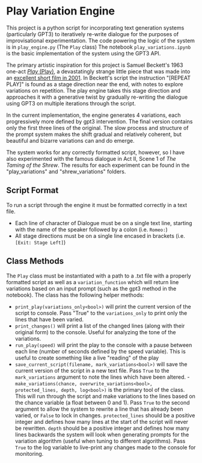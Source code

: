 # Play Variation Engine

This project is a python script for incorporating text generation systems (particularly GPT3) to iteratively re-write dialogue for the purposes of improvisational experimentation. The code powering the logic of the system is in `play_engine.py` (The `Play` class) The notebook `play_variations.ipynb` is the basic implementation of the system using the GPT3 API.

The primary artistic inspiration for this project is Samuel Beckett's 1963 one-act [_Play_ (Play)](<https://en.wikipedia.org/wiki/Play_(play)>), a devastatingly strange little piece that was made into an [excellent short film in 2001](https://www.youtube.com/watch?v=s2QJ0FYE3pw). In Beckett's script the instruction "[REPEAT PLAY]" is found as a stage direction near the end, with notes to explore variations on repetition. The play engine takes this stage direction and approaches it with a generative twist by gradually re-writing the dialogue using GPT3 on multiple iterations through the script.

In the current implementation, the engine generates 4 variations, each progressively more defined by gpt3 intervention. The final version contains only the first three lines of the original. The slow process and structure of the prompt system makes the shift gradual and relatively coherent, but beautiful and bizarre variations can and do emerge.

The system works for any correctly formatted script, however, so I have also experimented with the famous dialogue in Act II, Scene 1 of _The Taming of the Shrew_. The results for each experiment can be found in the "play_variations" and "shrew_variations" folders.

## Script Format

To run a script through the engine it must be formatted correctly in a text file.

- Each line of character of Dialogue must be on a single text line, starting with the name of the speaker followed by a colon (i.e. `Romeo:`)
- All stage directions must be on a single line encased in brackets (i.e. `[Exit: Stage Left]`)

## Class Methods

The `Play` class must be instantiated with a path to a .txt file with a properly formatted script as well as a `variation_function` which will return line variations based on an input prompt (such as the gpt3 method in the notebook). The class has the following helper methods:

- `print_play(variations_only<bool>)` will print the current version of the script to console. Pass "True" to the `variations_only` to print only the lines that have been varied.
- `print_changes()` will print a list of the changed lines (along with their original form) to the console. Useful for analyzing the tone of the variations.
- `run_play(speed)` will print the play to the console with a pause between each line (number of seconds defined by the speed variable). This is useful to create something like a live "reading" of the play
- `save_current_script(filename, mark_variations<bool>)` will save the current version of the script in a new text file. Pass `True` to the `mark_variations` argument to note the lines which have been altered. -`make_variations(chance, overwrite_variations<bool>, protected_lines, depth, log<bool>)` is the primary tool of the class. This will run through the script and make variations to the lines based on the chance variable (a float between 0 and 1). Pass `True` to the second argument to allow the system to rewrite a line that has already been varied, or `False` to lock in changes. `protected_lines` should be a positive integer and defines how many lines at the start of the script will never be rewritten. `depth` should be a positive integer and defines how many lines backwards the system will look when generating prompts for the variation algorithm (useful when tuning to different algorithms). Pass `True` to the log variable to live-print any changes made to the console for monitoring.
